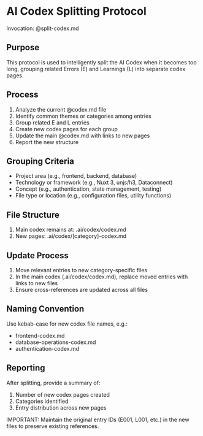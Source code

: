 # AI Codex Splitting Protocol

Invocation: @split-codex.md

## Purpose

This protocol is used to intelligently split the AI Codex when it becomes too long, grouping related Errors (E) and Learnings (L) into separate codex pages.

## Process

1. Analyze the current @codex.md file
2. Identify common themes or categories among entries
3. Group related E and L entries
4. Create new codex pages for each group
5. Update the main @codex.md with links to new pages
6. Report the new structure

## Grouping Criteria

- Project area (e.g., frontend, backend, database)
- Technology or framework (e.g., Nuxt 3, unjs/h3, Dataconnect)
- Concept (e.g., authentication, state management, testing)
- File type or location (e.g., configuration files, utility functions)

## File Structure

1. Main codex remains at: .ai/codex/codex.md
2. New pages: .ai/codex/[category]-codex.md

## Update Process

1. Move relevant entries to new category-specific files
2. In the main codex (.ai/codex/codex.md), replace moved entries with links to new files
3. Ensure cross-references are updated across all files

## Naming Convention

Use kebab-case for new codex file names, e.g.:

- frontend-codex.md
- database-operations-codex.md
- authentication-codex.md

## Reporting

After splitting, provide a summary of:

1. Number of new codex pages created
2. Categories identified
3. Entry distribution across new pages

IMPORTANT: Maintain the original entry IDs (E001, L001, etc.) in the new files to preserve existing references.
